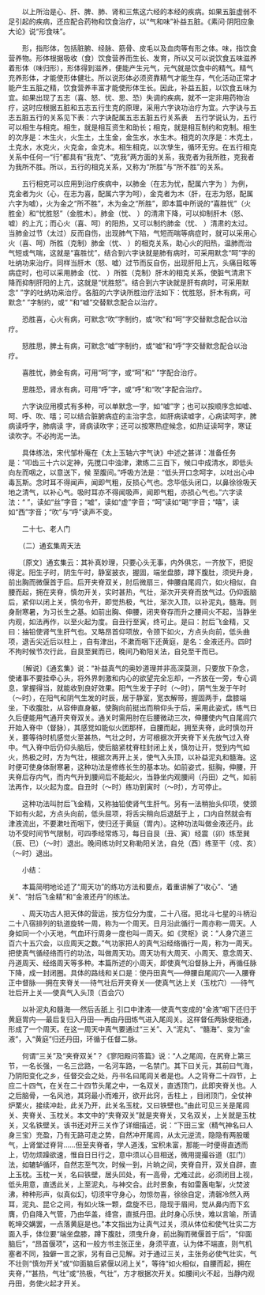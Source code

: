 <!-- { "loadSidebar": true } -->
　　以上所治是心、肝、脾、肺、肾和三焦这六经的本经的疾病。如果五脏虚弱不足引起的疾病，还应配合药物和饮食治疗，以“气和味”补益五脏。《素问·阴阳应象大论》说“形食味”。

　　形，指形体，包括脏腑、经脉、筋骨、皮毛以及血肉等有形之体。味，指饮食营养物。形体根据吸收（食）饮食营养而生长、发育，所以又可以说饮食五味滋养着形体（味归形），形体得到滋养，便能产生元气，元气就是饮食中的精气。精气充养形体，才能使形体健壮。所以说形体必须资靠精气才能生存，气化活动正常才能产生五脏之精，饮食营养丰富才能使形体生长。因此，补益五脏，以饮食五味为宜。如果出现了五志（喜、怒、忧、思、恐）失调的疾病，就不一定非用药物治疗，这时应根据五脏和五志五行生克的原理，采用六字诀功治疗为宜。六字诀与五志五脏五行的关系见下表：六字诀配属五志五脏五行关系表　五行学说认为，五行可以相生与相克。相生，就是相互资生和助长；相克，就是相互制约和克制。相生的次序是：木生火，火生土，土生金，金生水，水生木。相克的次序是：木克土，土克水，水克火，火克金，金克木。相生相克，以次孳生，循环无穷。在五行相克关系中任何一“行”都具有“我克”、“克我”两方面的关系，我克者为我所胜，克我者为我所不胜。所以，五行的相克关系，又称为“所胜”与“所不胜”的关系。

　　五行相克可以应用到治疗疾病中，以肺金（在志为忧，配属六字为 ）为例，克金者为火（心，在志为喜，配属六字为呵），金克者为木（肝，在志为怒，配属六字为嘘），火为金之“所不胜”，木为金之“所胜”，即本篇中所说的“喜胜忧”（火胜金）和“忧胜怒”（金胜木）。肺金（忧、 ）的清肃下降，可以抑制肝木（怒、嘘）的上亢；而心火（喜、呵）的阳热，又可以制约肺金（忧、 ）清肃的太过。当肺金过节（太过）反而自伤，出现肺气下陷，气短而喘等病症时，就可以采用心火（喜、呵）所胜（克制）肺金（忧、 ）的相克关系，助心火的阳热，温肺而治气短或气喘，这就是“喜胜忧”，结合到六字诀就是肺有病时，可采用默念“呵”字的吐纳功来治疗。同样当肝木（怒、嘘）过节而反自伤，出现肝阳上亢，头痛目眩等病症时，也可以采用肺金（忧、 ）所胜（克制）肝木的相克关系，使脏气清肃下降而抑制肝阳的上亢，这就是“忧胜怒”。结合到六字诀就是肝有病时，可采用默念“ ”字的吐纳功来治疗。各脏的六字诀所胜治疗法如下：忧胜怒，肝木有病，可默念“ ”字制约，或“ ”和“嘘”交替默念配合以治疗。

　　恐胜喜，心火有病，可默念“吹”字制约，或“吹”和“呵”字交替默念配合以治疗。

　　怒胜思，脾土有病，可默念“嘘”字制约，或“嘘”和“呼”字交替默念配合以治疗。

　　喜胜忧，肺金有病，可用“呵”字，或“呵”和“ ”字配合治疗。

　　思胜恐，肾水有病，可用“呼”字，或“呼”和“吹”字配合治疗。

　　六字诀应用模式有多种，可以单默念一字，如“嘘”字；也可以按顺序念如嘘、呵、呼、吹、嘻；可以结合脏腑病症的主治字念，如肝病读嘘字，心病读呵字，脾病读呼字，肺病读 字，肾病读吹字；还可以按寒热症候念，如热证读呵字，寒证读吹字。不必拘泥一法。

　　具体练法，宋代邹朴庵在《太上玉轴六字气诀》中述之甚详：准备任务是：“叩齿三十六以定神，先搅口中浊津，漱练二三百下，候口中成清水，即低头向左而咽之，以意送下，候 至腹间。”呼吸方法是：“低头开口念呵字，以吐出心中毒瓦斯。念时耳不得闻声，闻即气粗，反损心气也。念毕低头闭口，以鼻徐徐吸天地之清气，以补心气。吸时耳亦不得闻吸声，闻即气粗，亦损心气也。”六字读法：“ ”，读如“丝”字音；“嘘”，读如“虚”字音；“呵”读如“喝”字音；“嘻”，读如“西”字音；“吹”与“呼”读声不变。

　　二十七、老人门

　　（二）通玄集周天法

　　〔原文〕通玄集云：其补真妙理，只要心头无事，内外俱忘，一齐放下，把捉得定。阳生子时，阴生午时，静室披衣，握固，端坐盘膝，蹲下腹肚，须臾升身，前出胸而微偃首于后。后开夹脊双关，肘后微扇三，伸腰自尾闾穴，如火相似，自腰而起，拥在夹脊，慎勿开关，实时甚热，气壮，渐次开夹脊而放气过。仍仰面脑后，紧仰以闭上关，慎勿令开，即觉热极，气壮，渐次入顶，以补泥丸，髓海。则身耐寒暑，为习长生之基。如前出胸、伸腰，闭夹脊存而升之腰间火不起，当静坐内观，如法再作，以至火起为度。自丑行至寅，终可止。是曰：肘后飞金精，又曰：抽铅使肾气生肝气也。又略昂首仰项放，令颈下如火，方点头向前，低头曲项，退舌尖近后以柱上 ，自有津出，不漱而咽下还黄庭，是名：金液还丹。四时不拘时候节次行此，自艮至巽而已，晚间乃勒阳关法，自兑至干而已。

　　〔解说〕《通玄集》说：“补益真气的奥妙道理并非高深莫测，只要放下杂念，使诸事不要挂牵心头，将外界刺激和内心的欲望完全忘却，一齐放在一旁，专心调息，掌握得当，就能收到良好效果。阳气生发于子时（～时），阴气生发于午时（～时），在阳气和阴气生发的时辰，居于静室，宽衣解带，握固两手，盘膝端坐，下收腹肚，从容伸直身躯，使胸向前挺出而稍仰头于后，采用此姿式，练气日久后便能用气通开夹脊双关。通关时需用肘在后腰微动三次，伸腰使内气自尾闾穴开始入脊中（督脉），其感觉如能似火团那样，自腰而起，拥至夹脊，此时慎勿开关，要等待时机感觉火至甚热，气壮之时，方可根据次开夹脊下关先放气过入脊中。气入脊中后仍仰头脑后，使后脑紧枕脊柱封闭上关，慎勿让开，觉到内气如火，热极之时，方为气壮，根据次再开上关，使气入头顶，以补益泥丸和髓海。这时便可使身体耐寒暑，这种功法是修练长生的基本功。如前姿式，挺胸，伸腰，开夹脊后存内气，而内气升到腰间后不能起火，当静坐内观腰间（丹田）之气，如前法再作，以火起为度。自丑时（～时）练功到寅时（～时），方可停止。

　　这种功法叫肘后飞金精，又称抽铅使肾气生肝气。另有一法稍抬头仰项，使颈下如有火起，方点头向前，低头屈项，将舌尖稍向后退舐于上 ，口内自然就会有津液流出，不要漱吐而咽下，使归还于黄庭（胃内）。这种功法叫做金液还丹。此功不受时间节气限制，可四季经常练习，每日自艮（丑、寅）经震（卯）练至巽（辰、已）（～时）退出。晚间练功时又称勒阳关法，自兑（酉）练至干（戍、亥）（～时）退出。

　　小结：

　　本篇简明地论述了“周天功”的练功方法和要点，着重讲解了“收心”、“通关”、“肘后飞金精”和“金液还丹”的练法。

　　、周天功古人把天体的营运，按方位分为度，二十八宿。把北斗七星的斗柄沿二十八宿排列的轨道旋转一周，称为一个周天。日月沿此循行一周亦称一周天。人身如同一个小天地，气血环行周身一度也叫一周天。如《灵枢》说：“人身穴道三百六十五穴会，以应周天之数。”气功家把人的真气沿经络循行一周，称为一周天。把使真气循经络而行的功法，叫做周天功。周天功有大周天、小周天、意念周天、丹道周天、经络周天等多种。本篇所述的小周天，即使真气沿督脉上升，再循任脉下降，成一封闭圈。具体的路线和关口是：使丹田真气──伸腰自尾闾穴──入腰脊正中督脉──拥在夹脊关──待气壮后开夹脊关──使真气达上关（玉枕穴）──待气壮后开上关──使真气入头顶（百会穴）

　　以补泥丸和髓海──然后舌舐上 引口中津液──使真气变成的“金液”咽下还归于黄庭胃内──最后复归入丹田──再由丹田练气进入尾闾关。这样督任两脉便相通，形成了一个周天。在这一周天中真气要通过“三关”、入“泥丸”、“髓海”、变为“金液”，入“黄庭”归还丹田，环循于任督二脉。

　　何谓“三关”及“夹脊双关”？《寥阳殿问答篇》说：“人之尾闾，在尻脊上第三节，一名长强，一名三岔路，一名河车路，一名禁门。其下曰关元，其前曰气海，乃阴阳变化之乡，任督交会之处，丹书名曰尾闾关者是也。人之背脊二十四节，上应二十四气，在关在二十四节头尾之中，一名双关，直透顶门，此即夹脊关也。人之后脑骨，一名风池，其窍最小而难开，欲开此窍，舌柱上 ，目闭顶门，全仗神炉栗火，接续冲赴，此关乃开，此关名玉枕，又曰铁壁也。”由此可见三关是尾闾关、夹脊关、玉枕关。本文中的“夹脊双关”就是夹脊关，又名双关，上关就是玉枕关，又名铁壁关。该书还对开三关作了详细描述，说：“下田三宝（精气神名曰人身三宝）充盈，乃有无路可走之势，自然冲开尾闾，从太元逆流，隐隐有两股暖气，上肾堂过脊背……但至夹脊者，学人道浅，宝积未富，那能一时便得直透而上，切勿烦躁欲速，惟自日日行之，意中须以心目相送，微用提撮谷道（肛门）法，如辘轳循环，自然志至气次，时候一到，片晌之间，夹脊自开，双关自辟，直上玉枕。玉枕一关，名曰铁壁，居头凹处，有一高骨，尤难过此，必须闭目上视，低头用意，直透此关，上至泥丸，与神交合。此时景象，有如雷轰电掣，火焚波沸，种种形声，似真似幻，切须牢守身心，勿惊勿喜，徐徐自定，清磬冷然入两耳，泥丸、昆仑之间，有如火珠一颗，盘旋不已，隐现于眉间，觉从鼻内而下玄膺，仍自降入气管，乃由华盖，绛宫，直抵丹田。此时身心乐快，难以言喻，所请乾坤交媾罢，一点落黄庭是也。”本文指出为让真气过关，须从体位和使气壮实二方面入手，体位要“端坐盘膝，蹲下腹肚，须曳升身，前出胸而微偃首于后”，“仰面脑后”，“昂首偃项”，这和一般方书主张正坐，身须平直，认为体不端直，则气机塞者不同，独僻一言之家，另有自己见解。对于通过三关，主张务必使气壮实，气不壮则“慎勿开关”或“仰面脑后紧偃以闭上关”，等待“如火相似，自腰而起，拥在夹脊，”“甚热，气壮”或“热极，气壮”，方才根据次开关。如腰间火不起，当静内观丹田，务使火起才开关。


